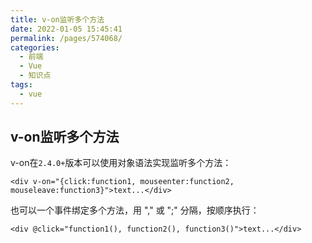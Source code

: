 ```yaml
---
title: v-on监听多个方法
date: 2022-01-05 15:45:41
permalink: /pages/574068/
categories:
  - 前端
  - Vue
  - 知识点
tags:
  - vue
---
```

## v-on监听多个方法

v-on在`2.4.0+`版本可以使用对象语法实现监听多个方法：

```vue
<div v-on="{click:function1, mouseenter:function2, mouseleave:function3}">text...</div>
```

也可以一个事件绑定多个方法，用 "," 或 ";" 分隔，按顺序执行：

```vue
<div @click="function1(), function2(), function3()">text...</div>
```

